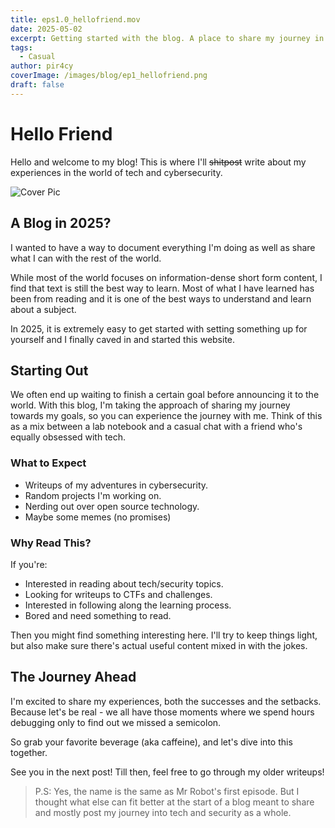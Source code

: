 ```yaml
---
title: eps1.0_hellofriend.mov
date: 2025-05-02
excerpt: Getting started with the blog. A place to share my journey in tech and cybersecurity.
tags:
  - Casual
author: pir4cy
coverImage: /images/blog/ep1_hellofriend.png
draft: false
---
```


# Hello Friend

Hello and welcome to my blog! This is where I'll ~~shitpost~~ write about my experiences in the world of tech and cybersecurity.  


![Cover Pic](/images/blog/ep1_hellofriend.png)  

## A Blog in 2025? 

I wanted to have a way to document everything I'm doing as well as share what I can with the rest of the world.

While most of the world focuses on information-dense short form content, I find that text is still the best way to learn. Most of what I have learned has been from reading and it is one of the best ways to understand and learn about a subject.

In 2025, it is extremely easy to get started with setting something up for yourself and I finally caved in and started this website. 

## Starting Out

We often end up waiting to finish a certain goal before announcing it to the world. With this blog, I'm taking the approach of sharing my journey towards my goals, so you can experience the journey with me. Think of this as a mix between a lab notebook and a casual chat with a friend who's equally obsessed with tech.

### What to Expect

- Writeups of my adventures in cybersecurity.
- Random projects I'm working on.
- Nerding out over open source technology.
- Maybe some memes (no promises)

### Why Read This?

If you're:
- Interested in reading about tech/security topics.
- Looking for writeups to CTFs and challenges.
- Interested in following along the learning process.
- Bored and need something to read. 

Then you might find something interesting here. I'll try to keep things light, but also make sure there's actual useful content mixed in with the jokes.

## The Journey Ahead

I'm excited to share my experiences, both the successes and the setbacks. Because let's be real - we all have those moments where we spend hours debugging only to find out we missed a semicolon.

So grab your favorite beverage (aka caffeine), and let's dive into this together. 

See you in the next post! Till then, feel free to go through my older writeups! 

> P.S: Yes, the name is the same as Mr Robot's first episode. But I thought what else can fit better at the start of a blog meant to share and mostly post my journey into tech and security as a whole.
